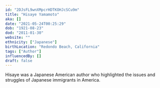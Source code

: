 ```yaml
---
id: "2DJsFL9wnXMpcrHDTKOHJcSCu9m"
title: "Hisaye Yamamoto"
aka: []
date: "2021-05-24T00:25:29"
dob: "1921-08-23"
dod: "2011-01-30"
website: ""
ethnicity: ["Japanese"]
birthLocation: "Redondo Beach, California"
tags: ["Author"]
influencedBy: []
draft: false
---
```


Hisaye was a Japanese American author who highlighted the issues and struggles
of Japanese immigrants in America.
